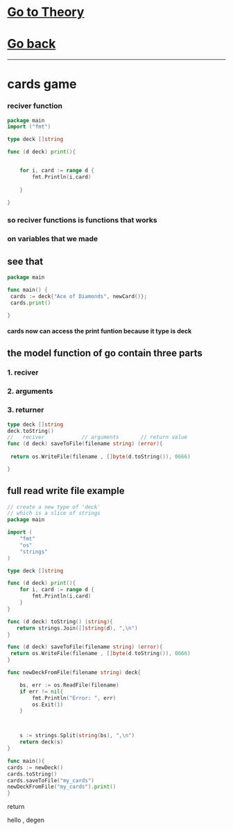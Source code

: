 # [Go to Theory](./Theory/Theory.md)
# [Go back](../README.md)
<hr/>

# cards game

### reciver function

```Go
package main
import ("fmt")

type deck []string

func (d deck) print(){


	for i, card := range d {
		fmt.Println(i,card)
		
	}

}

```
### so reciver functions is functions that works 
### on variables that we made
## see that 

```Go
package main

func main() {
 cards := deck{"Ace of Diamonds", newCard()};	
 cards.print()

}
```
#### cards now can access the print funtion because it type is deck

## the model function of go contain three parts 
### 1. reciver
### 2. arguments
### 3. returner
```Go
type deck []string
deck.toString()
//   reciver            // arguments       // return value
func (d deck) saveToFile(filename string) (error){
  
 return os.WriteFile(filename , []byte(d.toString()), 0666)

}
```


## full read write file example

```Go
// create a new type of 'deck'
// which is a slice of strings
package main

import (
	"fmt"
	"os"
	"strings"
)

type deck []string

func (d deck) print(){
	for i, card := range d {
		fmt.Println(i,card)
	}
}

func (d deck) toString() (string){
   return strings.Join([]string(d), ",\n")
}

func (d deck) saveToFile(filename string) (error){
 return os.WriteFile(filename , []byte(d.toString()), 0666)
}

func newDeckFromFile(filename string) deck{

	bs, err := os.ReadFile(filename)
	if err != nil{
		fmt.Println("Error: ", err)
		os.Exit(1)
	}



	s := strings.Split(string(bs), ",\n")
	return deck(s)
}

func main(){
cards := newDeck()
cards.toString()
cards.saveToFile("my_cards")
newDeckFromFile("my_cards").print()
}

```

return <div> hello , degen</div>


